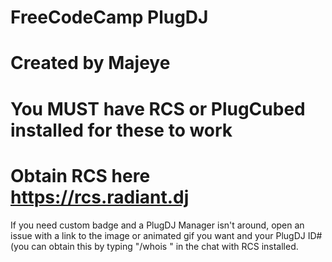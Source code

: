 # FreeCodeCamp PlugDJ
# Created by Majeye


# You MUST have RCS or PlugCubed installed for these to work
# Obtain RCS here https://rcs.radiant.dj


If you need custom badge and a PlugDJ Manager isn't around, open an issue with a link to the image or animated gif you want and your PlugDJ ID# (you can obtain this by typing "/whois <your username>" in the chat with RCS installed.
